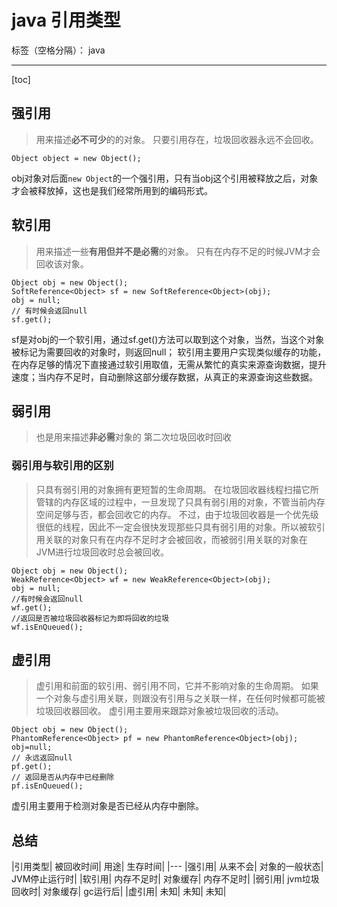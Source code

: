 ﻿# java 引用类型

标签（空格分隔）： java

---

[toc]

## 强引用
> 用来描述**必不可少**的的对象。
> 只要引用存在，垃圾回收器永远不会回收。

```
Object object = new Object();
```
obj对象对后面`new Object`的一个强引用，只有当obj这个引用被释放之后，对象才会被释放掉，这也是我们经常所用到的编码形式。

## 软引用
> 用来描述一些**有用但并不是必需**的对象。
> 只有在内存不足的时候JVM才会回收该对象。

```
Object obj = new Object();
SoftReference<Object> sf = new SoftReference<Object>(obj);
obj = null;
// 有时候会返回null
sf.get();
```
sf是对obj的一个软引用，通过sf.get()方法可以取到这个对象，当然，当这个对象被标记为需要回收的对象时，则返回null；
软引用主要用户实现类似缓存的功能，在内存足够的情况下直接通过软引用取值，无需从繁忙的真实来源查询数据，提升速度；当内存不足时，自动删除这部分缓存数据，从真正的来源查询这些数据。

## 弱引用
> 也是用来描述**非必需**对象的
> 第二次垃圾回收时回收

### 弱引用与软引用的区别
> 只具有弱引用的对象拥有更短暂的生命周期。
> 在垃圾回收器线程扫描它所管辖的内存区域的过程中，一旦发现了只具有弱引用的对象，不管当前内存空间足够与否，都会回收它的内存。
> 不过，由于垃圾回收器是一个优先级很低的线程，因此不一定会很快发现那些只具有弱引用的对象。所以被软引用关联的对象只有在内存不足时才会被回收，而被弱引用关联的对象在JVM进行垃圾回收时总会被回收。

```
Object obj = new Object();
WeakReference<Object> wf = new WeakReference<Object>(obj);
obj = null;
//有时候会返回null
wf.get();
//返回是否被垃圾回收器标记为即将回收的垃圾
wf.isEnQueued();
```

## 虚引用
> 虚引用和前面的软引用、弱引用不同，它并不影响对象的生命周期。
> 如果一个对象与虚引用关联，则跟没有引用与之关联一样，在任何时候都可能被垃圾回收器回收。
> 虚引用主要用来跟踪对象被垃圾回收的活动。

```
Object obj = new Object();
PhantomReference<Object> pf = new PhantomReference<Object>(obj);
obj=null;
// 永远返回null
pf.get();
// 返回是否从内存中已经删除
pf.isEnQueued();
```
虚引用主要用于检测对象是否已经从内存中删除。

## 总结

|引用类型|	被回收时间|	用途|	生存时间|
|---
|强引用|	从来不会|	对象的一般状态|	JVM停止运行时|
|软引用|	内存不足时|	对象缓存|	内存不足时|
|弱引用|    jvm垃圾回收时|	对象缓存|	gc运行后|
|虚引用|	未知|	未知|	未知|




